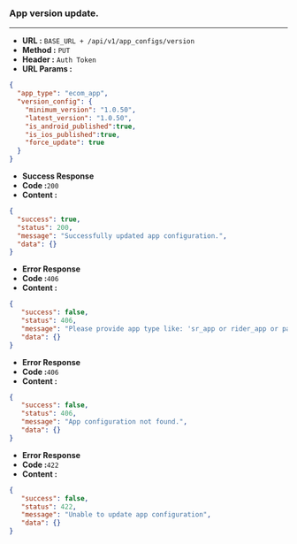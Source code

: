 ### App version update.
___

* **URL :** `BASE_URL + /api/v1/app_configs/version`
* **Method :** `PUT`
* **Header :** `Auth Token`
* **URL Params :**

```json
{
  "app_type": "ecom_app",
  "version_config": {
    "minimum_version": "1.0.50",
    "latest_version": "1.0.50",
    "is_android_published":true,
    "is_ios_published":true,
    "force_update": true
  }
}
```
* **Success Response**
* **Code :**`200`
* **Content :**
```json
{
  "success": true,
  "status": 200,
  "message": "Successfully updated app configuration.",
  "data": {}
}
```
* **Error Response**
* **Code :**`406`
* **Content :**
```json
{
   "success": false,
   "status": 406,
   "message": "Please provide app type like: 'sr_app or rider_app or partner_app or ecom_app'",
   "data": {}
}
```
* **Error Response**
* **Code :**`406`
* **Content :**
```json
{
   "success": false,
   "status": 406,
   "message": "App configuration not found.",
   "data": {}
}
```
* **Error Response**
* **Code :**`422`
* **Content :**
```json
{
   "success": false,
   "status": 422,
   "message": "Unable to update app configuration",
   "data": {}
}
```
